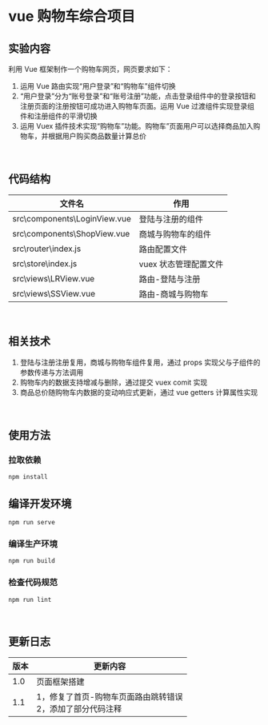 # vue 购物车综合项目

## 实验内容

利用 Vue 框架制作一个购物车网页，网页要求如下：

1. 运用 Vue 路由实现“用户登录”和“购物车”组件切换
2. “用户登录”分为“账号登录”和“账号注册”功能，点击登录组件中的登录按钮和注册页面的注册按钮可成功进入购物车页面。运用 Vue 过渡组件实现登录组件和注册组件的平滑切换
3. 运用 Vuex 插件技术实现“购物车”功能。购物车”页面用户可以选择商品加入购物车，并根据用户购买商品数量计算总价

<br/>

## 代码结构

| 文件名                       | 作用                  |
| ---------------------------- | --------------------- |
| src\components\LoginView.vue | 登陆与注册的组件      |
| src\components\ShopView.vue  | 商城与购物车的组件    |
| src\router\index.js          | 路由配置文件          |
| src\store\index.js           | vuex 状态管理配置文件 |
| src\views\LRView.vue         | 路由-登陆与注册       |
| src\views\SSView.vue         | 路由-商城与购物车     |

<br/>

## 相关技术

1. 登陆与注册注册复用，商城与购物车组件复用，通过 props 实现父与子组件的参数传递与方法调用
2. 购物车内的数据支持增减与删除，通过提交 vuex comit 实现
3. 商品总价随购物车内数据的变动响应式更新，通过 vue getters 计算属性实现

<br/>

## 使用方法

### 拉取依赖

```
npm install
```

## 编译开发环境

```
npm run serve
```

### 编译生产环境

```
npm run build
```

### 检查代码规范

```
npm run lint
```

<br/>

## 更新日志

| 版本 | 更新内容                                                       |
| ---- | -------------------------------------------------------------- |
| 1.0  | 页面框架搭建                                                   |
| 1.1  | 1，修复了首页-购物车页面路由跳转错误<br/>2，添加了部分代码注释 |
